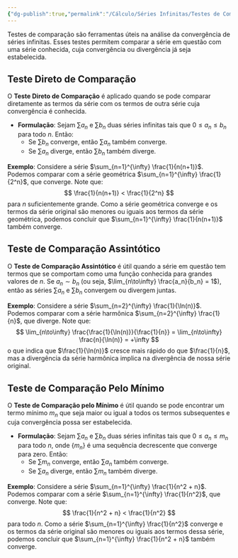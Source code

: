 ```yaml
---
{"dg-publish":true,"permalink":"/Cálculo/Séries Infinitas/Testes de Comparação/","dgPassFrontmatter":true,"created":"2025-05-20T13:30:13.838-03:00"}
---
```



Testes de comparação são ferramentas úteis na análise da convergência de séries infinitas. Esses testes permitem comparar a série em questão com uma série conhecida, cuja convergência ou divergência já seja estabelecida.

## Teste Direto de Comparação

O **Teste Direto de Comparação** é aplicado quando se pode comparar diretamente as termos da série com os termos de outra série cuja convergência é conhecida.

- **Formulação**: Sejam $\sum a_n$ e $\sum b_n$ duas séries infinitas tais que $0 \leq a_n \leq b_n$ para todo $n$. Então:
  - Se $\sum b_n$ converge, então $\sum a_n$ também converge.
  - Se $\sum a_n$ diverge, então $\sum b_n$ também diverge.

**Exemplo**: Considere a série $\sum_{n=1}^{\infty} \frac{1}{n(n+1)}$. Podemos comparar com a série geométrica $\sum_{n=1}^{\infty} \frac{1}{2^n}$, que converge. Note que:
$$
\frac{1}{n(n+1)} < \frac{1}{2^n}
$$
  para $n$ suficientemente grande. Como a série geométrica converge e os termos da série original são menores ou iguais aos termos da série geométrica, podemos concluir que $\sum_{n=1}^{\infty} \frac{1}{n(n+1)}$ também converge.

## Teste de Comparação Assintótico

O **Teste de Comparação Assintótico** é útil quando a série em questão tem termos que se comportam como uma função conhecida para grandes valores de $n$. Se $a_n \sim b_n$ (ou seja, $\lim_{n\to\infty} \frac{a_n}{b_n} = 1$), então as séries $\sum a_n$ e $\sum b_n$ convergem ou divergem juntas.

**Exemplo**: Considere a série $\sum_{n=2}^{\infty} \frac{1}{\ln(n)}$. Podemos comparar com a série harmônica $\sum_{n=2}^{\infty} \frac{1}{n}$, que diverge. Note que:
$$
\lim_{n\to\infty} \frac{\frac{1}{\ln(n)}}{\frac{1}{n}} = \lim_{n\to\infty} \frac{n}{\ln(n)} = +\infty
$$
  o que indica que $\frac{1}{\ln(n)}$ cresce mais rápido do que $\frac{1}{n}$, mas a divergência da série harmônica implica na divergência de nossa série original.

## Teste de Comparação Pelo Mínimo

O **Teste de Comparação pelo Mínimo** é útil quando se pode encontrar um termo mínimo $m_n$ que seja maior ou igual a todos os termos subsequentes e cuja convergência possa ser estabelecida.

- **Formulação**: Sejam $\sum a_n$ e $\sum b_n$ duas séries infinitas tais que $0 \leq a_n \leq m_n$ para todo $n$, onde $\{m_n\}$ é uma sequência decrescente que converge para zero. Então:
  - Se $\sum m_n$ converge, então $\sum a_n$ também converge.
  - Se $\sum a_n$ diverge, então $\sum m_n$ também diverge.

**Exemplo**: Considere a série $\sum_{n=1}^{\infty} \frac{1}{n^2 + n}$. Podemos comparar com a série $\sum_{n=1}^{\infty} \frac{1}{n^2}$, que converge. Note que:
$$
\frac{1}{n^2 + n} < \frac{1}{n^2}
$$
 para todo $n$. Como a série $\sum_{n=1}^{\infty} \frac{1}{n^2}$ converge e os termos da série original são menores ou iguais aos termos dessa série, podemos concluir que $\sum_{n=1}^{\infty} \frac{1}{n^2 + n}$ também converge.

